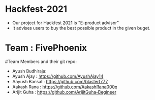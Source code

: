 # Hackfest-2021
- Our project for Hackfest 2021 is "E-product advisor"
- It advises users to buy the best possible product in the given buget.
# Team : FivePhoenix

#Team Members and their git repo:
- Ayush Budhiraja: 
- Ayush Ajay : https://github.com/AyushAjay14
- Aayush Bansal : https://github.com/blastert777
- Aakash Rana : https://github.com/AakashRana000q
- Arijit Guha : https://github.com/ArijitGuha-Begineer
